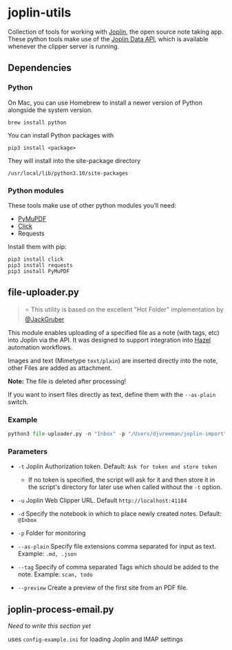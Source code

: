 # joplin-utils
Collection of tools for working with [Joplin](https://joplinapp.org/), the open source note taking app. These python tools make use of the [Joplin Data API](https://joplinapp.org/api/references/rest_api/), which is available whenever the clipper server is running.



## Dependencies

### Python

On Mac, you can use Homebrew to install a newer version of Python alongside the system version.

```
brew install python
```

You can install Python packages with

```
pip3 install <package>
```

They will install into the site-package directory

```
/usr/local/lib/python3.10/site-packages
```

### Python modules

These tools make use of other python modules you'll need:

- [PyMuPDF](https://github.com/pymupdf/PyMuPDF)
- [Click](https://click.palletsprojects.com)
- Requests

Install them with pip:

```console
pip3 install click
pip3 install requests
pip3 install PyMuPDF
```

## file-uploader.py

> &#11088; This utility is based on the excellent "Hot Folder" implementation by [@JackGruber](https://github.com/JackGruber/Joplin-Tools)

This module enables uploading of a specified file as a note (with tags, etc) into Joplin via the API. It was designed to support integration into [Hazel](https://www.noodlesoft.com/) automation workflows.

Images and text (Mimetype `text/plain`) are inserted directly into the note, other Files are added as attachment. 

**Note:** The file is deleted after processing!

If you want to insert files directly as text, define them with the `--as-plain` switch.

### **Example**

```python
python3 file-uploader.py -n "Inbox" -p "/Users/djvreeman/joplin-import" -f "2022 08 30 - TSC Update Webinar.pdf" --tag "pdf,presentation,HL7"
```

### Parameters

- `-t` Joplin Authorization token. Default: `Ask for token and store token`
  - If no token is specified, the script will ask for it and then store it in the script's directory for later use when called without the `-t` option.

- `-u` Joplin Web Clipper URL. Default `http://localhost:41184`

- `-d` Specify the notebook in which to place newly created notes. Default: `@Inbox`
- `-p` Folder for monitoring
- `--as-plain` Specify file extensions comma separated for input as text. Example: `.md, .json`
- `--tag` Specify of comma separated Tags which should be added to the note. Example: `scan, todo`
- `--preview` Create a preview of the first site from an PDF file.

## joplin-process-email.py
*Need to write this section yet*

uses `config-example.ini` for loading Joplin and IMAP settings
